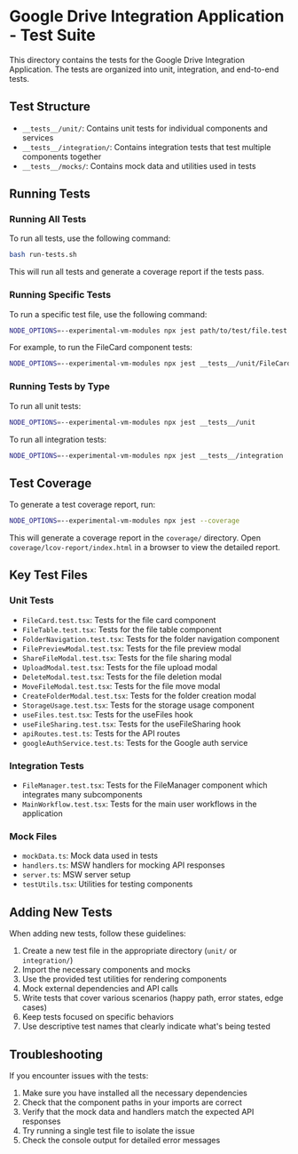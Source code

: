 # Google Drive Integration Application - Test Suite

This directory contains the tests for the Google Drive Integration Application. The tests are organized into unit, integration, and end-to-end tests.

## Test Structure

- `__tests__/unit/`: Contains unit tests for individual components and services
- `__tests__/integration/`: Contains integration tests that test multiple components together
- `__tests__/mocks/`: Contains mock data and utilities used in tests

## Running Tests

### Running All Tests

To run all tests, use the following command:

```bash
bash run-tests.sh
```

This will run all tests and generate a coverage report if the tests pass.

### Running Specific Tests

To run a specific test file, use the following command:

```bash
NODE_OPTIONS=--experimental-vm-modules npx jest path/to/test/file.test.tsx
```

For example, to run the FileCard component tests:

```bash
NODE_OPTIONS=--experimental-vm-modules npx jest __tests__/unit/FileCard.test.tsx
```

### Running Tests by Type

To run all unit tests:

```bash
NODE_OPTIONS=--experimental-vm-modules npx jest __tests__/unit
```

To run all integration tests:

```bash
NODE_OPTIONS=--experimental-vm-modules npx jest __tests__/integration
```

## Test Coverage

To generate a test coverage report, run:

```bash
NODE_OPTIONS=--experimental-vm-modules npx jest --coverage
```

This will generate a coverage report in the `coverage/` directory. Open `coverage/lcov-report/index.html` in a browser to view the detailed report.

## Key Test Files

### Unit Tests

- `FileCard.test.tsx`: Tests for the file card component
- `FileTable.test.tsx`: Tests for the file table component
- `FolderNavigation.test.tsx`: Tests for the folder navigation component
- `FilePreviewModal.test.tsx`: Tests for the file preview modal
- `ShareFileModal.test.tsx`: Tests for the file sharing modal
- `UploadModal.test.tsx`: Tests for the file upload modal
- `DeleteModal.test.tsx`: Tests for the file deletion modal
- `MoveFileModal.test.tsx`: Tests for the file move modal
- `CreateFolderModal.test.tsx`: Tests for the folder creation modal
- `StorageUsage.test.tsx`: Tests for the storage usage component
- `useFiles.test.tsx`: Tests for the useFiles hook
- `useFileSharing.test.tsx`: Tests for the useFileSharing hook
- `apiRoutes.test.ts`: Tests for the API routes
- `googleAuthService.test.ts`: Tests for the Google auth service

### Integration Tests

- `FileManager.test.tsx`: Tests for the FileManager component which integrates many subcomponents
- `MainWorkflow.test.tsx`: Tests for the main user workflows in the application

### Mock Files

- `mockData.ts`: Mock data used in tests
- `handlers.ts`: MSW handlers for mocking API responses
- `server.ts`: MSW server setup
- `testUtils.tsx`: Utilities for testing components

## Adding New Tests

When adding new tests, follow these guidelines:

1. Create a new test file in the appropriate directory (`unit/` or `integration/`)
2. Import the necessary components and mocks
3. Use the provided test utilities for rendering components
4. Mock external dependencies and API calls
5. Write tests that cover various scenarios (happy path, error states, edge cases)
6. Keep tests focused on specific behaviors
7. Use descriptive test names that clearly indicate what's being tested

## Troubleshooting

If you encounter issues with the tests:

1. Make sure you have installed all the necessary dependencies
2. Check that the component paths in your imports are correct
3. Verify that the mock data and handlers match the expected API responses
4. Try running a single test file to isolate the issue
5. Check the console output for detailed error messages